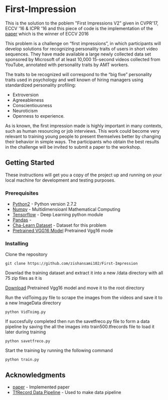 # First-Impression

This is the solution to the poblem "First Impressions V2" given in CVPR'17, ECCV '16 & ICPR '16 and this piece of code is the implementation of the [paper](https://cs.nju.edu.cn/wujx/paper/eccvw16_APA.pdf) which is the winner of ECCV 2016

This problem is a challenge on “first impressions”, in which participants will develop solutions for recognizing personality traits of users in short video sequences. They have made available a large newly collected data set sponsored by Microsoft of at least 10,000 15-second videos collected from YouTube, annotated with personality traits by AMT workers. 

The traits to be recognized will correspond to the “big five” personality traits used in psychology and well known of hiring managers using standardized personality profiling: 
* Extroversion
* Agreeableness
* Conscientiousness
* Neuroticism
* Openness to experience.

As is known, the first impression made is highly important in many contexts, such as human resourcing or job interviews. This work could become very relevant to training young people to present themselves better by changing their behavior in simple ways. The participants who obtain the best results in the challenge will be invited to submit a paper to the workshop.


## Getting Started 

These instructions will get you a copy of the project up and running on your local machine for development and testing purposes.

### Prerequisites

* [Python2](https://www.python.org/download/releases/2.7.2/) - Python version 2.7.2
* [Numpy](http://www.numpy.org/) - Multidimensioanl Mathematical Computing
* [Tensorflow](https://www.tensorflow.org/) - Deep Learning python module
* [Pandas](https://pandas.pydata.org/) -
* [Cha-Learn Dataset](http://chalearnlap.cvc.uab.es/dataset/24/description/) - Dataset for this problem
* [Pretrained VGG16 Model](https://www.cs.toronto.edu/~frossard/vgg16/vgg16_weights.npz) Pretrained Vgg16 mode

### Installing

Clone the repository

```
git clone https://github.com/zishansami102/First-Impression
```

Downlad the training dataset and extract it into a new /data directory with all 75 zip files as it is

[Download](https://www.cs.toronto.edu/~frossard/vgg16/vgg16_weights.npz) Pretrained Vgg16 model and move it to the root directory


Run the vidToimg.py file to scrape the images from the videos and save it to a new ImageData directory

```
python VidToimg.py
```


If succesfully completed then run the savetfreco.py file to form a data pipeline by saving the all the images into train500.tfrecords file to load it later during training

```
python savetfreco.py
```

Start the training by running the following command

```
python train.py
```


## Acknowledgments

* [paper](https://cs.nju.edu.cn/wujx/paper/eccvw16_APA.pdf) - Implemented paper
* [TfRecord Data Pipeline](http://machinelearninguru.com/deep_learning/data_preparation/tfrecord/tfrecord.html#read) - Used to make data pipeline
